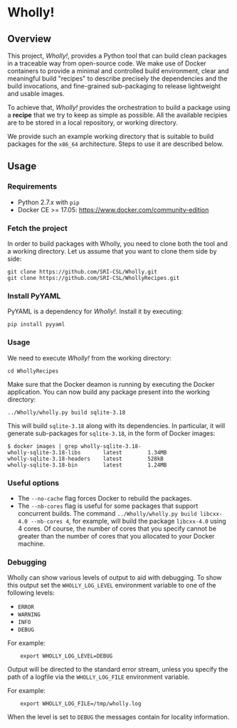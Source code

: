 # Wholly!

## Overview

This project, *Wholly!*, provides a Python tool that can build clean packages in a traceable way from open-source code. We make use of Docker containers to provide a minimal and controlled build environment, clear and meaningful build "recipes" to describe precisely the dependencies and the build invocations, and fine-grained sub-packaging to release lightweight and usable images.

To achieve that, *Wholly!* provides the orchestration to build a package using a **recipe** that we try to keep as simple as possible. All the available recipies are to be stored in a local repository, or working directory.

We provide such an example working directory that is suitable to build packages for the `x86_64` architecture. Steps to use it are described below.

## Usage

### Requirements

- Python 2.7.x with `pip`
- Docker CE >= 17.05: https://www.docker.com/community-edition

### Fetch the project

In order to build packages with Wholly, you need to clone both the tool and a working directory. Let us assume that you want to clone them side by side:

```
git clone https://github.com/SRI-CSL/Wholly.git
git clone https://github.com/SRI-CSL/WhollyRecipes.git
```

### Install PyYAML

PyYAML is a dependency for *Wholly!*. Install it by executing:

```
pip install pyyaml
```

### Usage

We need to execute *Wholly!* from the working directory:
```
cd WhollyRecipes
```

Make sure that the Docker deamon is running by executing the Docker application. You can now build any package present into the working directory:

```
../Wholly/wholly.py build sqlite-3.18
```
This will build `sqlite-3.18` along with its dependencies. In particular, it will generate sub-packages for `sqlite-3.18`, in the form of Docker images:

```
$ docker images | grep wholly-sqlite-3.18-
wholly-sqlite-3.18-libs       latest        1.34MB
wholly-sqlite-3.18-headers    latest        528kB
wholly-sqlite-3.18-bin        latest        1.24MB
```

### Useful options

- The `--no-cache` flag forces Docker to rebuild the packages.
- The `--nb-cores` flag is useful for some packages that support concurrent builds. The command `../Wholly/wholly.py build libcxx-4.0 --nb-cores 4`, for example, will build the package `libcxx-4.0` using 4 cores. Of course, the number of cores that you specify cannot be greater than the number of cores that you allocated to your Docker machine.



### Debugging

Wholly can show various levels of output to aid with debugging.
To show this output set the `WHOLLY_LOG_LEVEL` environment
variable to one of the following levels:

 * `ERROR`
 * `WARNING`
 * `INFO`
 * `DEBUG`

For example:
```
    export WHOLLY_LOG_LEVEL=DEBUG
```
Output will be directed to the standard error stream, unless you specify the
path of a logfile via the `WHOLLY_LOG_FILE` environment variable.

For example:
```
    export WHOLLY_LOG_FILE=/tmp/wholly.log
```

When the level is set to `DEBUG` the messages contain for locality information.